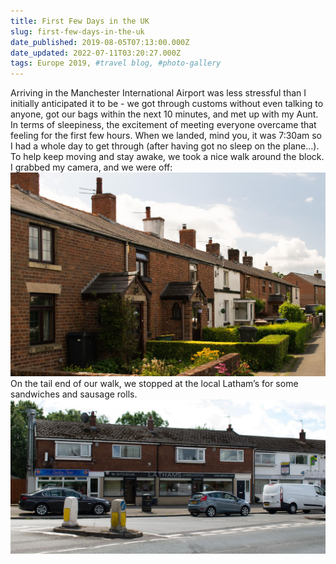 ```yaml
---
title: First Few Days in the UK
slug: first-few-days-in-the-uk
date_published: 2019-08-05T07:13:00.000Z
date_updated: 2022-07-11T03:20:27.000Z
tags: Europe 2019, #travel blog, #photo-gallery
---
```


Arriving in the Manchester International Airport was less stressful than I initially anticipated it to be - we got through customs without even talking to anyone, got our bags within the next 10 minutes, and met up with my Aunt. In terms of sleepiness, the excitement of meeting everyone overcame that feeling for the first few hours. When we landed, mind you, it was 7:30am so I had a whole day to get through (after having got no sleep on the plane…). To help keep moving and stay awake, we took a nice walk around the block. I grabbed my camera, and we were off:
![](../../content/images/2021/12/europe2019-6-2.jpg)
On the tail end of our walk, we stopped at the local Latham’s for some sandwiches and sausage rolls.
![](../../content/images/2021/12/europe2019-6-1-1.jpg)
